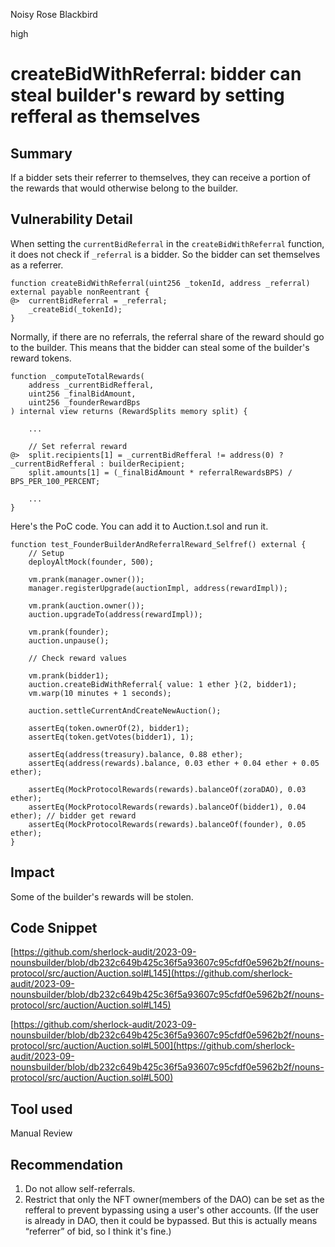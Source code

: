 Noisy Rose Blackbird

high

# createBidWithReferral: bidder can steal builder's reward by setting refferal as themselves

## Summary

If a bidder sets their referrer to themselves, they can receive a portion of the rewards that would otherwise belong to the builder.

## Vulnerability Detail

 

When setting the `currentBidReferral` in the `createBidWithReferral` function, it does not check if `_referral` is a bidder. So the bidder can set themselves as a referrer.

```solidity
function createBidWithReferral(uint256 _tokenId, address _referral) external payable nonReentrant {
@>  currentBidReferral = _referral;
    _createBid(_tokenId);
}
```

Normally, if there are no referrals, the referral share of the reward should go to the builder. This means that the bidder can steal some of the builder's reward tokens.

```solidity
function _computeTotalRewards(
    address _currentBidRefferal,
    uint256 _finalBidAmount,
    uint256 _founderRewardBps
) internal view returns (RewardSplits memory split) {

    ...

    // Set referral reward
@>  split.recipients[1] = _currentBidRefferal != address(0) ? _currentBidRefferal : builderRecipient;
    split.amounts[1] = (_finalBidAmount * referralRewardsBPS) / BPS_PER_100_PERCENT;

    ...
}
```

Here's the PoC code. You can add it to Auction.t.sol and run it.

```solidity
function test_FounderBuilderAndReferralReward_Selfref() external {
    // Setup
    deployAltMock(founder, 500);

    vm.prank(manager.owner());
    manager.registerUpgrade(auctionImpl, address(rewardImpl));

    vm.prank(auction.owner());
    auction.upgradeTo(address(rewardImpl));

    vm.prank(founder);
    auction.unpause();

    // Check reward values

    vm.prank(bidder1);
    auction.createBidWithReferral{ value: 1 ether }(2, bidder1);
    vm.warp(10 minutes + 1 seconds);

    auction.settleCurrentAndCreateNewAuction();

    assertEq(token.ownerOf(2), bidder1);
    assertEq(token.getVotes(bidder1), 1);

    assertEq(address(treasury).balance, 0.88 ether);
    assertEq(address(rewards).balance, 0.03 ether + 0.04 ether + 0.05 ether);

    assertEq(MockProtocolRewards(rewards).balanceOf(zoraDAO), 0.03 ether);
    assertEq(MockProtocolRewards(rewards).balanceOf(bidder1), 0.04 ether); // bidder get reward
    assertEq(MockProtocolRewards(rewards).balanceOf(founder), 0.05 ether);
}
```

## Impact

Some of the builder's rewards will be stolen.

## Code Snippet

[https://github.com/sherlock-audit/2023-09-nounsbuilder/blob/db232c649b425c36f5a93607c95cfdf0e5962b2f/nouns-protocol/src/auction/Auction.sol#L145](https://github.com/sherlock-audit/2023-09-nounsbuilder/blob/db232c649b425c36f5a93607c95cfdf0e5962b2f/nouns-protocol/src/auction/Auction.sol#L145)

[https://github.com/sherlock-audit/2023-09-nounsbuilder/blob/db232c649b425c36f5a93607c95cfdf0e5962b2f/nouns-protocol/src/auction/Auction.sol#L500](https://github.com/sherlock-audit/2023-09-nounsbuilder/blob/db232c649b425c36f5a93607c95cfdf0e5962b2f/nouns-protocol/src/auction/Auction.sol#L500)

## Tool used

Manual Review

## Recommendation

1. Do not allow self-referrals.
2. Restrict that only the NFT owner(members of the DAO) can be set as the refferal to prevent bypassing using a user's other accounts. (If the user is already in DAO, then it could be bypassed. But this is actually means “referrer” of bid, so I think it's fine.)